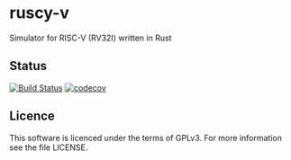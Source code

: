 # ruscy-v
Simulator for RISC-V (RV32I) written in Rust

## Status
[![Build Status](https://travis-ci.org/fsasm/rv1076.svg?branch=master)](https://travis-ci.org/fsasm/rv1076)
[![codecov](https://codecov.io/gh/fsasm/ruscy-v/branch/master/graph/badge.svg)](https://codecov.io/gh/fsasm/ruscy-v)

## Licence
This software is licenced under the terms of GPLv3. For more information see
the file LICENSE.

